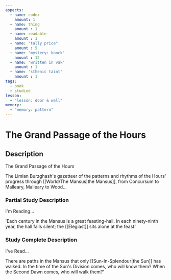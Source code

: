 ```yaml
---
aspects: 
  - name: codex
    amount: 1
  - name: thing
    amount : 1
  - name: readable
    amount : 1
  - name: "tally price"
    amount : 5
  - name: "mystery: knock"
    amount : 12
  - name: "written in vak"
    amount : 1
  - name: "sthenic taint"
    amount : 1
tags:
  - book
  - studied
lesson:
  - "lesson: door & wall"
memory:
  - "memory: pattern"
---
```


# The Grand Passage of the Hours

## Description
The Grand Passage of the Hours

The Limian Burzghash's gazetteer of the patterns and rhythms of the Hours' progress through [[World/The Mansus|the Mansus]], from Concursum to Malleary, Malleary to Wood…
### Partial Study Description
I'm Reading...

'Each century in the Mansus is a great feasting-hall. In each ninety-ninth year, the hall falls silent; the [[Elegiast]] sits alone at the feast.'
### Study Complete Description
I've Read...

There are paths in the Mansus that only [[Sun-In-Splendour|the Sun]] has walked. In the time of the Sun's Division comes, who will know them? When the Second Dawn comes, who will walk them?'